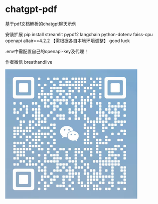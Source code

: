 # chatgpt-pdf
基于pdf文档解析的chatgpt聊天示例

安装扩展
pip install streamlit pypdf2 langchain python-dotenv faiss-cpu openapi altair==4.2.2
【需根据各自本地环境调整】 good luck

.env中需配置自己的openapi-key及代理！

作者微信 breathandlive

![avatar](./wx.png)

